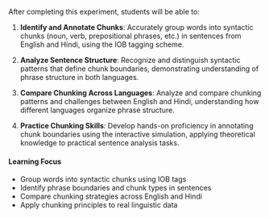 After completing this experiment, students will be able to:

1. **Identify and Annotate Chunks**: Accurately group words into syntactic chunks (noun, verb, prepositional phrases, etc.) in sentences from English and Hindi, using the IOB tagging scheme.

2. **Analyze Sentence Structure**: Recognize and distinguish syntactic patterns that define chunk boundaries, demonstrating understanding of phrase structure in both languages.

3. **Compare Chunking Across Languages**: Analyze and compare chunking patterns and challenges between English and Hindi, understanding how different languages organize phrase structure.

4. **Practice Chunking Skills**: Develop hands-on proficiency in annotating chunk boundaries using the interactive simulation, applying theoretical knowledge to practical sentence analysis tasks.

#### Learning Focus

- Group words into syntactic chunks using IOB tags
- Identify phrase boundaries and chunk types in sentences
- Compare chunking strategies across English and Hindi
- Apply chunking principles to real linguistic data
